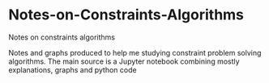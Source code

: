 # Notes-on-Constraints-Algorithms
Notes on constraints algorithms

Notes and graphs produced to help me studying constraint problem solving algorithms. The main source is a Jupyter notebook combining mostly explanations, graphs and python code

